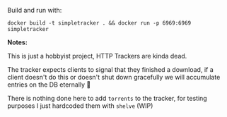 Build and run with:
```
docker build -t simpletracker . && docker run -p 6969:6969 simpletracker
```

**Notes:**

This is just a hobbyist project, HTTP Trackers are kinda dead.

The tracker expects clients to signal that they finished a download, if a client
doesn't do this or doesn't shut down gracefully we will accumulate entries on
the DB eternally 🥶 

There is nothing done here to add `torrents` to the tracker, for testing purposes
I just hardcoded them with `shelve` (WIP)
